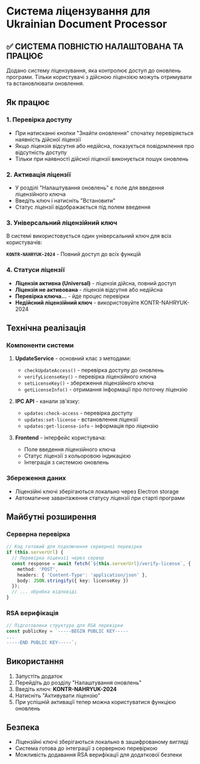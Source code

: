 # Система ліцензування для Ukrainian Document Processor

## ✅ СИСТЕМА ПОВНІСТЮ НАЛАШТОВАНА ТА ПРАЦЮЄ

Додано систему ліцензування, яка контролює доступ до оновлень програми. Тільки користувачі з дійсною ліцензією можуть отримувати та встановлювати оновлення.

## Як працює

### 1. Перевірка доступу
- При натисканні кнопки "Знайти оновлення" спочатку перевіряється наявність дійсної ліцензії
- Якщо ліцензія відсутня або недійсна, показується повідомлення про відсутність доступу
- Тільки при наявності дійсної ліцензії виконується пошук оновлень

### 2. Активація ліцензії
- У розділі "Налаштування оновлень" є поле для введення ліцензійного ключа
- Введіть ключ і натисніть "Встановити"
- Статус ліцензії відображається під полем введення

### 3. Універсальний ліцензійний ключ
В системі використовується один універсальний ключ для всіх користувачів:

**`KONTR-NAHRYUK-2024`** - Повний доступ до всіх функцій

### 4. Статуси ліцензії
- **Ліцензія активна (Universal)** - ліцензія дійсна, повний доступ
- **Ліцензія не активована** - ліцензія відсутня або недійсна
- **Перевірка ключа...** - йде процес перевірки
- **Недійсний ліцензійний ключ** - використовуйте KONTR-NAHRYUK-2024

## Технічна реалізація

### Компоненти системи

1. **UpdateService** - основний клас з методами:
   - `checkUpdateAccess()` - перевірка доступу до оновлень
   - `verifyLicenseKey()` - перевірка ліцензійного ключа
   - `setLicenseKey()` - збереження ліцензійного ключа
   - `getLicenseInfo()` - отримання інформації про поточну ліцензію

2. **IPC API** - канали зв'язку:
   - `updates:check-access` - перевірка доступу
   - `updates:set-license` - встановлення ліцензії
   - `updates:get-license-info` - інформація про ліцензію

3. **Frontend** - інтерфейс користувача:
   - Поле введення ліцензійного ключа
   - Статус ліцензії з кольоровою індикацією
   - Інтеграція з системою оновлень

### Збереження даних
- Ліцензійні ключі зберігаються локально через Electron storage
- Автоматичне завантаження статусу ліцензії при старті програми

## Майбутні розширення

### Серверна перевірка
```typescript
// Код готовий для підключення серверної перевірки
if (this.serverUrl) {
  // Перевірка ліцензії через сервер
  const response = await fetch(`${this.serverUrl}/verify-license`, {
    method: 'POST',
    headers: { 'Content-Type': 'application/json' },
    body: JSON.stringify({ key: licenseKey })
  });
  // ... обробка відповіді
}
```

### RSA верифікація
```typescript
// Підготовлена структура для RSA перевірки
const publicKey = `-----BEGIN PUBLIC KEY-----
...
-----END PUBLIC KEY-----`;
```

## Використання

1. Запустіть додаток
2. Перейдіть до розділу "Налаштування оновлень"
3. Введіть ключ: **KONTR-NAHRYUK-2024**
4. Натисніть "Активувати ліцензію"
5. При успішній активації тепер можна користуватися функцією оновлень

## Безпека

- Ліцензійні ключі зберігаються локально в зашифрованому вигляді
- Система готова до інтеграції з серверною перевіркою
- Можливість додавання RSA верифікації для додаткової безпеки